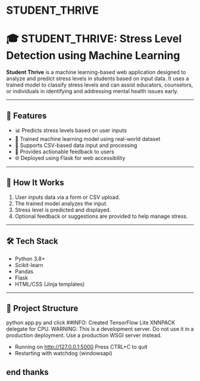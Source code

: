 # STUDENT_THRIVE

# 🎓 STUDENT_THRIVE: Stress Level Detection using Machine Learning

**Student Thrive** is a machine learning-based web application designed to analyze and predict stress levels in students based on input data. It uses a trained model to classify stress levels and can assist educators, counselors, or individuals in identifying and addressing mental health issues early.

---

## 🚀 Features

- 📊 Predicts stress levels based on user inputs
- 🤖 Trained machine learning model using real-world dataset
- 📁 Supports CSV-based data input and processing
- 💬 Provides actionable feedback to users
- 🌐 Deployed using Flask for web accessibility

---

## 🧠 How It Works

1. User inputs data via a form or CSV upload.
2. The trained model analyzes the input.
3. Stress level is predicted and displayed.
4. Optional feedback or suggestions are provided to help manage stress.

---

## 🛠️ Tech Stack

- Python 3.8+
- Scikit-learn
- Pandas
- Flask
- HTML/CSS (Jinja templates)

---

## 📂 Project Structure

 python app.py
and click ##INFO: Created TensorFlow Lite XNNPACK delegate for CPU.
WARNING: This is a development server. Do not use it in a production deployment. Use a production WSGI server instead.
 * Running on http://127.0.0.1:5000
Press CTRL+C to quit
 * Restarting with watchdog (windowsapi)
 ## end thanks 
 
